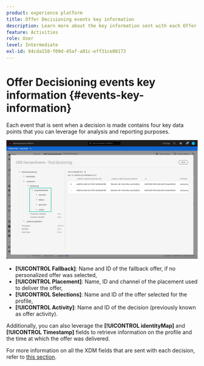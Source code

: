 ```yaml
---
product: experience platform
title: Offer Decisioning events key information
description: Learn more about the key information sent with each Offer Decisioning event.
feature: Activities
role: User
level: Intermediate
exl-id: 94cda158-f09d-45af-a01c-eff31ce08173
---
```

# Offer Decisioning events key information {#events-key-information}

Each event that is sent when a decision is made contains four key data points that you can leverage for analysis and reporting purposes. 

![](../assets/events-dataset-preview.png)

* **[!UICONTROL Fallback]**: Name and ID of the fallback offer, if no personalized offer was selected,
* **[!UICONTROL Placement]**: Name, ID and channel of the placement used to deliver the offer,
* **[!UICONTROL Selections]**: Name and ID of the offer selected for the profile,
* **[!UICONTROL Activity]**: Name and ID of the decision (previously known as offer activity).

Additionally, you can also leverage the **[!UICONTROL identityMap]** and **[!UICONTROL Timestamp]** fields to retrieve information on the profile and the time at which the offer was delivered.

For more information on all the XDM fields that are sent with each decision, refer to [this section](xdm-fields.md).
